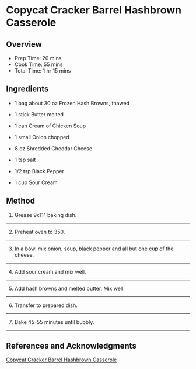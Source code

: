# Copycat Cracker Barrel Hashbrown Casserole

## Overview

- Prep Time: 20 mins
- Cook Time: 55 mins
- Total Time: 1 hr 15 mins

## Ingredients

- 1 bag about 30 oz Frozen Hash Browns, thawed

- 1 stick Butter melted

- 1 can Cream of Chicken Soup

- 1 small Onion chopped

- 8 oz Shredded Cheddar Cheese

- 1 tsp salt

- 1/2 tsp Black Pepper

- 1 cup Sour Cream

## Method

1. Grease 9x11" baking dish.
---

2. Preheat oven to 350.
---

3. In a bowl mix onion, soup, black pepper and all but one cup of the cheese.
---

4. Add sour cream and mix well.
---

5. Add hash browns and melted butter. Mix well.
---

6. Transfer to prepared dish.
---

7. Bake 45-55 minutes until bubbly.
---

## References and Acknowledgments

[Copycat Cracker Barrel Hashbrown Casserole](https://cincyshopper.com/copycat-cracker-barrel-hashbrown-casserole/)
